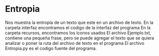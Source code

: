 # Entropia
Nos muestra la entropía de un texto que este en un archivo de texto. 
En la carpeta interfaz encontramos el codigo de la interfaz del programa
En la carpeta recursos, encontramos los iconos usados
El archivo Ejemplo.txt, contiene una pequeña frase, pero se puede agregar el texto que se quiera analizar o poner la ruta del archivo de texto en el programa
El archivo Entropia.py es el codigo fuente del programa.


